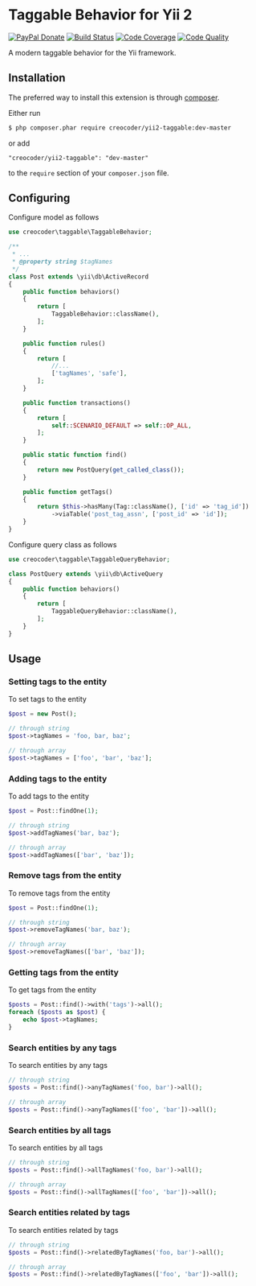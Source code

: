 # Taggable Behavior for Yii 2

[![PayPal Donate](https://www.paypalobjects.com/en_US/i/btn/btn_donate_LG.gif)](https://www.paypal.com/cgi-bin/webscr?cmd=_s-xclick&hosted_button_id=HJ6LFVXEX8NDW)
[![Build Status](https://img.shields.io/travis/creocoder/yii2-taggable/master.svg?style=flat-square)](https://travis-ci.org/creocoder/yii2-taggable)
[![Code Coverage](https://img.shields.io/scrutinizer/coverage/g/creocoder/yii2-taggable/master.svg?style=flat-square)](https://scrutinizer-ci.com/g/creocoder/yii2-taggable/?branch=master)
[![Code Quality](https://img.shields.io/scrutinizer/g/creocoder/yii2-taggable/master.svg?style=flat-square)](https://scrutinizer-ci.com/g/creocoder/yii2-taggable/?branch=master)

A modern taggable behavior for the Yii framework.

## Installation

The preferred way to install this extension is through [composer](http://getcomposer.org/download/).

Either run

```bash
$ php composer.phar require creocoder/yii2-taggable:dev-master
```

or add

```
"creocoder/yii2-taggable": "dev-master"
```

to the `require` section of your `composer.json` file.

## Configuring

Configure model as follows

```php
use creocoder\taggable\TaggableBehavior;

/**
 * ...
 * @property string $tagNames
 */
class Post extends \yii\db\ActiveRecord
{
    public function behaviors()
    {
        return [
            TaggableBehavior::className(),
        ];
    }

    public function rules()
    {
        return [
            //...
            ['tagNames', 'safe'],
        ];
    }

    public function transactions()
    {
        return [
            self::SCENARIO_DEFAULT => self::OP_ALL,
        ];
    }

    public static function find()
    {
        return new PostQuery(get_called_class());
    }

    public function getTags()
    {
        return $this->hasMany(Tag::className(), ['id' => 'tag_id'])
            ->viaTable('post_tag_assn', ['post_id' => 'id']);
    }
}
```

Configure query class as follows

```php
use creocoder\taggable\TaggableQueryBehavior;

class PostQuery extends \yii\db\ActiveQuery
{
    public function behaviors()
    {
        return [
            TaggableQueryBehavior::className(),
        ];
    }
}
```

## Usage

### Setting tags to the entity

To set tags to the entity

```php
$post = new Post();

// through string
$post->tagNames = 'foo, bar, baz';

// through array
$post->tagNames = ['foo', 'bar', 'baz'];
```

### Adding tags to the entity

To add tags to the entity

```php
$post = Post::findOne(1);

// through string
$post->addTagNames('bar, baz');

// through array
$post->addTagNames(['bar', 'baz']);
```

### Remove tags from the entity

To remove tags from the entity

```php
$post = Post::findOne(1);

// through string
$post->removeTagNames('bar, baz');

// through array
$post->removeTagNames(['bar', 'baz']);
```

### Getting tags from the entity

To get tags from the entity

```php
$posts = Post::find()->with('tags')->all();
foreach ($posts as $post) {
    echo $post->tagNames;
}
```

### Search entities by any tags

To search entities by any tags

```php
// through string
$posts = Post::find()->anyTagNames('foo, bar')->all();

// through array
$posts = Post::find()->anyTagNames(['foo', 'bar'])->all();
```

### Search entities by all tags

To search entities by all tags

```php
// through string
$posts = Post::find()->allTagNames('foo, bar')->all();

// through array
$posts = Post::find()->allTagNames(['foo', 'bar'])->all();
```

### Search entities related by tags

To search entities related by tags

```php
// through string
$posts = Post::find()->relatedByTagNames('foo, bar')->all();

// through array
$posts = Post::find()->relatedByTagNames(['foo', 'bar'])->all();
```
